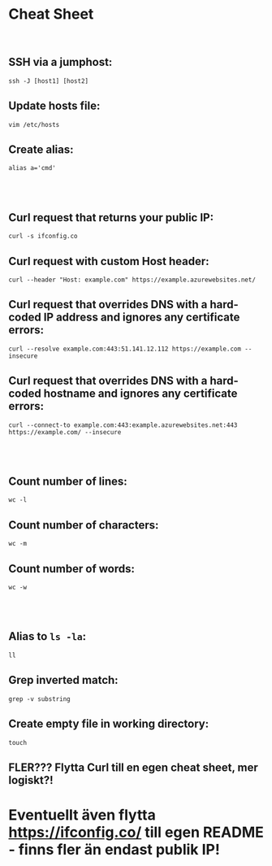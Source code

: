 # Cheat Sheet

<br>

## SSH via a jumphost:
```shell
ssh -J [host1] [host2]
```

## Update hosts file:
```shell
vim /etc/hosts
```

## Create alias:
```shell
alias a='cmd'
```

<br><br>

## Curl request that returns your public IP:
```shell
curl -s ifconfig.co
```

## Curl request with custom Host header:
```shell
curl --header "Host: example.com" https://example.azurewebsites.net/
```

## Curl request that overrides DNS with a hard-coded IP address and ignores any certificate errors:
```shell
curl --resolve example.com:443:51.141.12.112 https://example.com --insecure
```

## Curl request that overrides DNS with a hard-coded hostname and ignores any certificate errors:
```shell
curl --connect-to example.com:443:example.azurewebsites.net:443 https://example.com/ --insecure
```

<br><br>

## Count number of lines:
```shell
wc -l
```

## Count number of characters:
```shell
wc -m
```

## Count number of words:
```shell
wc -w
```

<br><br>

## Alias to `ls -la`:
```shell
ll
```

## Grep inverted match:
```shell
grep -v substring
```

## Create empty file in working directory:
```shell
touch
```

## FLER??? Flytta Curl till en egen cheat sheet, mer logiskt?!
# Eventuellt även flytta https://ifconfig.co/ till egen README - finns fler än endast publik IP!
